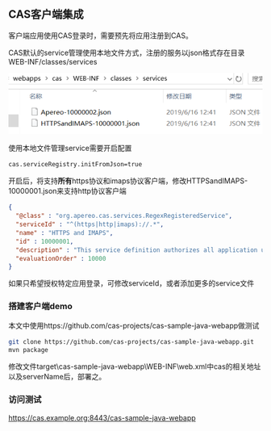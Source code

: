 ## CAS客户端集成

客户端应用使用CAS登录时，需要预先将应用注册到CAS。

CAS默认的service管理使用本地文件方式，注册的服务以json格式存在目录 WEB-INF/classes/services

![](./images/cas-service-files.png)

使用本地文件管理service需要开启配置
```bash
cas.serviceRegistry.initFromJson=true
```

开启后，将支持**所有**https协议和imaps协议客户端，修改HTTPSandIMAPS-10000001.json来支持http协议客户端
```json
{
  "@class" : "org.apereo.cas.services.RegexRegisteredService",
  "serviceId" : "^(https|http|imaps)://.*",
  "name" : "HTTPS and IMAPS",
  "id" : 10000001,
  "description" : "This service definition authorizes all application urls that support HTTPS and IMAPS protocols.",
  "evaluationOrder" : 10000
}

```

如果只希望授权特定应用登录，可修改serviceId，或者添加更多的service文件

### 搭建客户端demo

本文中使用https://github.com/cas-projects/cas-sample-java-webapp做测试

```bash
git clone https://github.com/cas-projects/cas-sample-java-webapp.git
mvn package
```

修改文件target\cas-sample-java-webapp\WEB-INF\web.xml中cas的相关地址以及serverName后，部署之。

### 访问测试

https://cas.example.org:8443/cas-sample-java-webapp